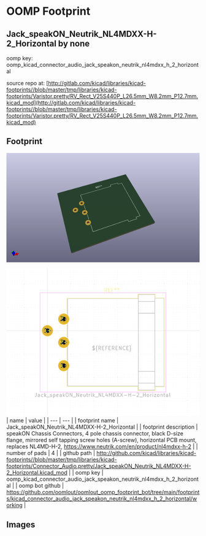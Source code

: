 # OOMP Footprint  
## Jack_speakON_Neutrik_NL4MDXX-H-2_Horizontal  by none  
  
oomp key: oomp_kicad_connector_audio_jack_speakon_neutrik_nl4mdxx_h_2_horizontal  
  
source repo at: [http://gitlab.com/kicad/libraries/kicad-footprints//blob/master/tmp/libraries/kicad-footprints/Varistor.pretty/RV_Rect_V25S440P_L26.5mm_W8.2mm_P12.7mm.kicad_mod](http://gitlab.com/kicad/libraries/kicad-footprints//blob/master/tmp/libraries/kicad-footprints/Varistor.pretty/RV_Rect_V25S440P_L26.5mm_W8.2mm_P12.7mm.kicad_mod)  
## Footprint  
  
[![working_kicad_pcb_3d.png](working_kicad_pcb_3d_600.png)](working_kicad_pcb_3d.png)  
  
[![working.png](working_600.png)](working.png)  
| name | value | 
| --- | --- | 
| footprint name | Jack_speakON_Neutrik_NL4MDXX-H-2_Horizontal | 
| footprint description | speakON Chassis Connectors, 4 pole chassis connector, black D-size flange, mirrored self tapping screw holes (A-screw), horizontal PCB mount, replaces NL4MD-H-2, https://www.neutrik.com/en/product/nl4mdxx-h-2 | 
| number of pads | 4 | 
| github path | http://github.com/kicad/libraries/kicad-footprints//blob/master/tmp/libraries/kicad-footprints/Connector_Audio.pretty/Jack_speakON_Neutrik_NL4MDXX-H-2_Horizontal.kicad_mod | 
| oomp key | oomp_kicad_connector_audio_jack_speakon_neutrik_nl4mdxx_h_2_horizontal | 
| oomp bot github | https://github.com/oomlout/oomlout_oomp_footprint_bot/tree/main/footprints/kicad_connector_audio_jack_speakon_neutrik_nl4mdxx_h_2_horizontal/working | 
## Images  
